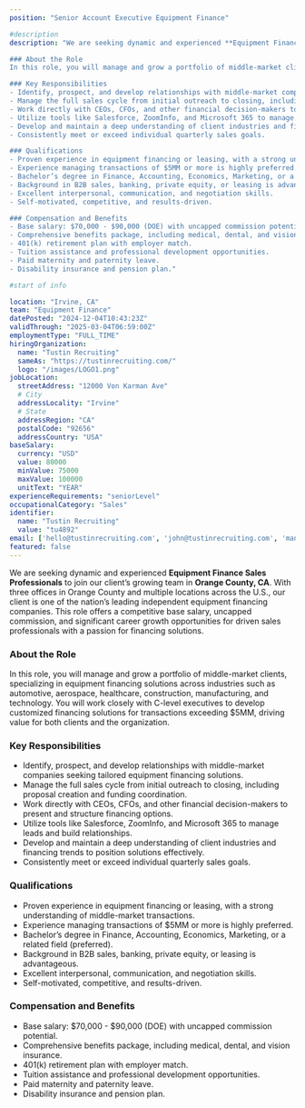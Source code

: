 ```yaml
---
position: "Senior Account Executive Equipment Finance"

#description
description: "We are seeking dynamic and experienced **Equipment Finance Sales Professionals** to join our client’s growing team in **Orange County, CA**. With three offices in Orange County and multiple locations across the U.S., our client is one of the nation’s leading independent equipment financing companies. This role offers a competitive base salary, uncapped commission, and significant career growth opportunities for driven sales professionals with a passion for financing solutions.

### About the Role
In this role, you will manage and grow a portfolio of middle-market clients, specializing in equipment financing solutions across industries such as automotive, aerospace, healthcare, construction, manufacturing, and technology. You will work closely with C-level executives to develop customized financing solutions for transactions exceeding $5MM, driving value for both clients and the organization.

### Key Responsibilities
- Identify, prospect, and develop relationships with middle-market companies seeking tailored equipment financing solutions.  
- Manage the full sales cycle from initial outreach to closing, including proposal creation and funding coordination.  
- Work directly with CEOs, CFOs, and other financial decision-makers to present and structure financing options.  
- Utilize tools like Salesforce, ZoomInfo, and Microsoft 365 to manage leads and build relationships.  
- Develop and maintain a deep understanding of client industries and financing trends to position solutions effectively.  
- Consistently meet or exceed individual quarterly sales goals.  

### Qualifications
- Proven experience in equipment financing or leasing, with a strong understanding of middle-market transactions.  
- Experience managing transactions of $5MM or more is highly preferred.  
- Bachelor’s degree in Finance, Accounting, Economics, Marketing, or a related field (preferred).  
- Background in B2B sales, banking, private equity, or leasing is advantageous.  
- Excellent interpersonal, communication, and negotiation skills.  
- Self-motivated, competitive, and results-driven.  

### Compensation and Benefits
- Base salary: $70,000 - $90,000 (DOE) with uncapped commission potential.  
- Comprehensive benefits package, including medical, dental, and vision insurance.  
- 401(k) retirement plan with employer match.  
- Tuition assistance and professional development opportunities.  
- Paid maternity and paternity leave.  
- Disability insurance and pension plan."

#start of info

location: "Irvine, CA"
team: "Equipment Finance"
datePosted: "2024-12-04T10:43:23Z"
validThrough: "2025-03-04T06:59:00Z"
employmentType: "FULL_TIME"
hiringOrganization: 
  name: "Tustin Recruiting"
  sameAs: "https://tustinrecruiting.com/"
  logo: "/images/LOGO1.png"
jobLocation:
  streetAddress: "12000 Von Karman Ave"
  # City
  addressLocality: "Irvine"
  # State
  addressRegion: "CA"
  postalCode: "92656"
  addressCountry: "USA"
baseSalary:
  currency: "USD"
  value: 80000
  minValue: 75000
  maxValue: 100000
  unitText: "YEAR"
experienceRequirements: "seniorLevel"
occupationalCategory: "Sales"
identifier:
  name: "Tustin Recruiting"
  value: "tu4892"   
email: ['hello@tustinrecruiting.com', 'john@tustinrecruiting.com', 'manatal.119+candidate@mail.manatal.com']
featured: false
---
```


We are seeking dynamic and experienced **Equipment Finance Sales Professionals** to join our client’s growing team in **Orange County, CA**. With three offices in Orange County and multiple locations across the U.S., our client is one of the nation’s leading independent equipment financing companies. This role offers a competitive base salary, uncapped commission, and significant career growth opportunities for driven sales professionals with a passion for financing solutions.

### About the Role
In this role, you will manage and grow a portfolio of middle-market clients, specializing in equipment financing solutions across industries such as automotive, aerospace, healthcare, construction, manufacturing, and technology. You will work closely with C-level executives to develop customized financing solutions for transactions exceeding $5MM, driving value for both clients and the organization.

### Key Responsibilities
- Identify, prospect, and develop relationships with middle-market companies seeking tailored equipment financing solutions.  
- Manage the full sales cycle from initial outreach to closing, including proposal creation and funding coordination.  
- Work directly with CEOs, CFOs, and other financial decision-makers to present and structure financing options.  
- Utilize tools like Salesforce, ZoomInfo, and Microsoft 365 to manage leads and build relationships.  
- Develop and maintain a deep understanding of client industries and financing trends to position solutions effectively.  
- Consistently meet or exceed individual quarterly sales goals.  

### Qualifications
- Proven experience in equipment financing or leasing, with a strong understanding of middle-market transactions.  
- Experience managing transactions of $5MM or more is highly preferred.  
- Bachelor’s degree in Finance, Accounting, Economics, Marketing, or a related field (preferred).  
- Background in B2B sales, banking, private equity, or leasing is advantageous.  
- Excellent interpersonal, communication, and negotiation skills.  
- Self-motivated, competitive, and results-driven.  

### Compensation and Benefits
- Base salary: $70,000 - $90,000 (DOE) with uncapped commission potential.  
- Comprehensive benefits package, including medical, dental, and vision insurance.  
- 401(k) retirement plan with employer match.  
- Tuition assistance and professional development opportunities.  
- Paid maternity and paternity leave.  
- Disability insurance and pension plan.  
